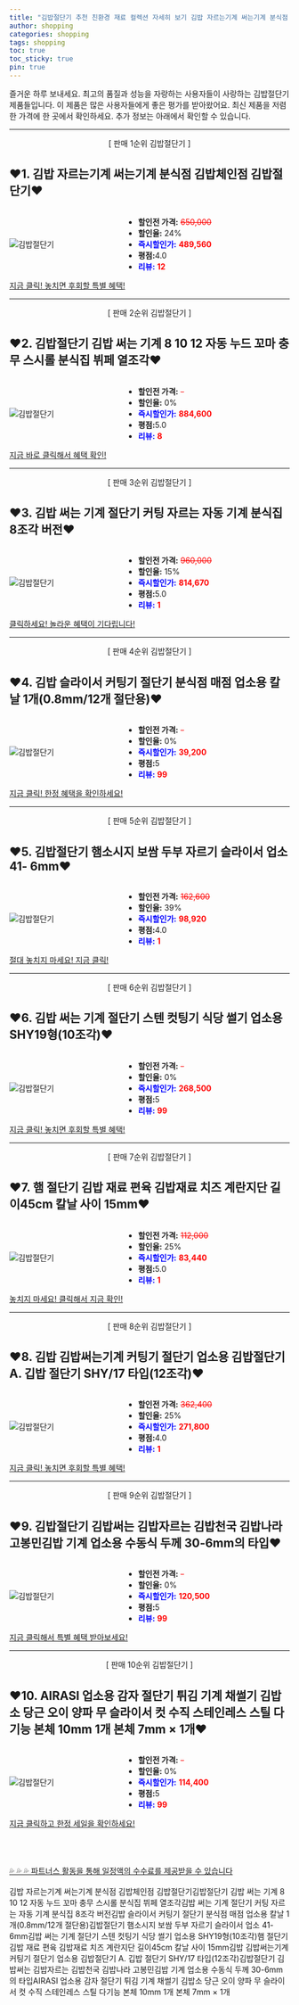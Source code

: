 ```yaml
---
title: "김밥절단기 추천 친환경 재료 컬렉션 자세히 보기 김밥 자르는기계 써는기계 분식점 김밥체인점"
author: shopping
categories: shopping
tags: shopping
toc: true
toc_sticky: true
pin: true
---
```

즐거운 하루 보내세요. 최고의 품질과 성능을 자랑하는 사용자들이 사랑하는 김밥절단기 제품들입니다. 이 제품은 많은 사용자들에게 좋은 평가를 받아왔어요. 최신 제품을 저렴한 가격에 한 곳에서 확인하세요. 추가 정보는 아래에서 확인할 수 있습니다.

---
<p class="toplist" style="margin: 0 auto; display: block; width: fit-content;">[ 판매 1순위 김밥절단기 ]</p>

<h2><strong>❤️1. 김밥 자르는기계 써는기계 분식점 김밥체인점 김밥절단기❤️</strong></h2>

<div style="display: flex; align-items: center;">
    <div style="flex: 0.4;">
        <img src="https://thumbnail6.coupangcdn.com/thumbnails/remote/230x230ex/image/vendor_inventory/5436/9a48b262c30a4881d8ecb1c2f8af7197221340a4ea9d4fe041c60848148c.jpg" alt="김밥절단기" style="max-width: 100%;">
    </div>
    <div style="flex: 0.6; margin-left: 10px;">
        <ul>
            <li><strong>할인전 가격:</strong> <del style="color: red;">650,000</del></li>
            <li><strong>할인율:</strong> 24%</li>
            <li><span style='color:blue'><strong>즉시할인가:</strong></span> <span style='color:red'><strong>489,560</strong></span></li>
            <li><strong>평점:</strong>4.0</li>
            <li><span style='color:blue'><strong>리뷰:</strong></span> <span style='color:red'><strong>12</strong></span></li>
        </ul>
    </div>
</div>
<div class="center">
    <a href="https://William4Davisa.github.io?lptag=AF9450613&subid=githubio&pageKey=1159842486&traceid=V0-153&itemId=2136383731&vendorItemId=89094740039" class="myButton">
        지금 클릭! 놓치면 후회할 특별 혜택!
    </a>
</div>


---
<p class="toplist" style="margin: 0 auto; display: block; width: fit-content;">[ 판매 2순위 김밥절단기 ]</p>

<h2><strong>❤️2. 김밥절단기 김밥 써는 기계 8 10 12 자동 누드 꼬마 충무 스시롤 분식집 뷔페 열조각❤️</strong></h2>

<div style="display: flex; align-items: center;">
    <div style="flex: 0.4;">
        <img src="https://thumbnail9.coupangcdn.com/thumbnails/remote/230x230ex/image/vendor_inventory/8680/48d9305121edfebc10d08732c7d712dffd15c9860e4ac7dc6a1b4d9acf4e.png" alt="김밥절단기" style="max-width: 100%;">
    </div>
    <div style="flex: 0.6; margin-left: 10px;">
        <ul>
            <li><strong>할인전 가격:</strong> <del style="color: red;">-</del></li>
            <li><strong>할인율:</strong> 0%</li>
            <li><span style='color:blue'><strong>즉시할인가:</strong></span> <span style='color:red'><strong>884,600</strong></span></li>
            <li><strong>평점:</strong>5.0</li>
            <li><span style='color:blue'><strong>리뷰:</strong></span> <span style='color:red'><strong>8</strong></span></li>
        </ul>
    </div>
</div>
<div class="center">
    <a href="https://William4Davisa.github.io?lptag=AF9450613&subid=githubio&pageKey=7814094918&traceid=V0-153&itemId=21204473356&vendorItemId=90443136834" class="myButton">
        지금 바로 클릭해서 혜택 확인!
    </a>
</div>


---
<p class="toplist" style="margin: 0 auto; display: block; width: fit-content;">[ 판매 3순위 김밥절단기 ]</p>

<h2><strong>❤️3. 김밥 써는 기계 절단기 커팅 자르는 자동 기계 분식집 8조각 버전❤️</strong></h2>

<div style="display: flex; align-items: center;">
    <div style="flex: 0.4;">
        <img src="https://thumbnail6.coupangcdn.com/thumbnails/remote/230x230ex/image/vendor_inventory/d85b/7253d5556e3cc03429f9f480f3e77790d748301b5a5a21001f869051915c.jpg" alt="김밥절단기" style="max-width: 100%;">
    </div>
    <div style="flex: 0.6; margin-left: 10px;">
        <ul>
            <li><strong>할인전 가격:</strong> <del style="color: red;">960,000</del></li>
            <li><strong>할인율:</strong> 15%</li>
            <li><span style='color:blue'><strong>즉시할인가:</strong></span> <span style='color:red'><strong>814,670</strong></span></li>
            <li><strong>평점:</strong>5.0</li>
            <li><span style='color:blue'><strong>리뷰:</strong></span> <span style='color:red'><strong>1</strong></span></li>
        </ul>
    </div>
</div>
<div class="center">
    <a href="https://William4Davisa.github.io?lptag=AF9450613&subid=githubio&pageKey=6488000808&traceid=V0-153&itemId=14230137959&vendorItemId=88128768277" class="myButton">
        클릭하세요! 놀라운 혜택이 기다립니다!
    </a>
</div>


---
<p class="toplist" style="margin: 0 auto; display: block; width: fit-content;">[ 판매 4순위 김밥절단기 ]</p>

<h2><strong>❤️4. 김밥 슬라이서 커팅기 절단기 분식점 매점 업소용 칼날 1개(0.8mm/12개 절단용)❤️</strong></h2>

<div style="display: flex; align-items: center;">
    <div style="flex: 0.4;">
        <img src="https://thumbnail7.coupangcdn.com/thumbnails/remote/230x230ex/image/vendor_inventory/04bd/60b55d7a242148eeeb64939b943c5549890b76c09b344c07c7d04e39d784.jpg" alt="김밥절단기" style="max-width: 100%;">
    </div>
    <div style="flex: 0.6; margin-left: 10px;">
        <ul>
            <li><strong>할인전 가격:</strong> <del style="color: red;">-</del></li>
            <li><strong>할인율:</strong> 0%</li>
            <li><span style='color:blue'><strong>즉시할인가:</strong></span> <span style='color:red'><strong>39,200</strong></span></li>
            <li><strong>평점:</strong>5</li>
            <li><span style='color:blue'><strong>리뷰:</strong></span> <span style='color:red'><strong>99</strong></span></li>
        </ul>
    </div>
</div>
<div class="center">
    <a href="https://William4Davisa.github.io?lptag=AF9450613&subid=githubio&pageKey=7622317610&traceid=V0-153&itemId=20211695251&vendorItemId=89794354828" class="myButton">
        지금 클릭! 한정 혜택을 확인하세요!
    </a>
</div>


---
<p class="toplist" style="margin: 0 auto; display: block; width: fit-content;">[ 판매 5순위 김밥절단기 ]</p>

<h2><strong>❤️5. 김밥절단기 햄소시지 보쌈 두부 자르기 슬라이서 업소 41- 6mm❤️</strong></h2>

<div style="display: flex; align-items: center;">
    <div style="flex: 0.4;">
        <img src="https://thumbnail7.coupangcdn.com/thumbnails/remote/230x230ex/image/vendor_inventory/152d/0a9c18858f515d97a73380bc049e8a57ac6f61f084d1dcaabc82528f45d9.png" alt="김밥절단기" style="max-width: 100%;">
    </div>
    <div style="flex: 0.6; margin-left: 10px;">
        <ul>
            <li><strong>할인전 가격:</strong> <del style="color: red;">162,600</del></li>
            <li><strong>할인율:</strong> 39%</li>
            <li><span style='color:blue'><strong>즉시할인가:</strong></span> <span style='color:red'><strong>98,920</strong></span></li>
            <li><strong>평점:</strong>4.0</li>
            <li><span style='color:blue'><strong>리뷰:</strong></span> <span style='color:red'><strong>1</strong></span></li>
        </ul>
    </div>
</div>
<div class="center">
    <a href="https://William4Davisa.github.io?lptag=AF9450613&subid=githubio&pageKey=6952471153&traceid=V0-153&itemId=16896913479&vendorItemId=86088974224" class="myButton">
        절대 놓치지 마세요! 지금 클릭!
    </a>
</div>


---
<p class="toplist" style="margin: 0 auto; display: block; width: fit-content;">[ 판매 6순위 김밥절단기 ]</p>

<h2><strong>❤️6. 김밥 써는 기계 절단기 스텐 컷팅기 식당 썰기 업소용 SHY19형(10조각)❤️</strong></h2>

<div style="display: flex; align-items: center;">
    <div style="flex: 0.4;">
        <img src="https://thumbnail9.coupangcdn.com/thumbnails/remote/230x230ex/image/vendor_inventory/f19b/67625d735bdf74f86795c26876a3da2b1f7c07228a367c6fbe59c890abd5.jpg" alt="김밥절단기" style="max-width: 100%;">
    </div>
    <div style="flex: 0.6; margin-left: 10px;">
        <ul>
            <li><strong>할인전 가격:</strong> <del style="color: red;">-</del></li>
            <li><strong>할인율:</strong> 0%</li>
            <li><span style='color:blue'><strong>즉시할인가:</strong></span> <span style='color:red'><strong>268,500</strong></span></li>
            <li><strong>평점:</strong>5</li>
            <li><span style='color:blue'><strong>리뷰:</strong></span> <span style='color:red'><strong>99</strong></span></li>
        </ul>
    </div>
</div>
<div class="center">
    <a href="https://William4Davisa.github.io?lptag=AF9450613&subid=githubio&pageKey=7420673664&traceid=V0-153&itemId=19248639548&vendorItemId=86462934180" class="myButton">
        지금 클릭! 놓치면 후회할 특별 혜택!
    </a>
</div>


---
<p class="toplist" style="margin: 0 auto; display: block; width: fit-content;">[ 판매 7순위 김밥절단기 ]</p>

<h2><strong>❤️7. 햄 절단기 김밥 재료 편육 김밥재료 치즈 계란지단 길이45cm 칼날 사이 15mm❤️</strong></h2>

<div style="display: flex; align-items: center;">
    <div style="flex: 0.4;">
        <img src="https://thumbnail6.coupangcdn.com/thumbnails/remote/230x230ex/image/vendor_inventory/f85f/7d7469818f2256e1af886ae1974aefb4c7b598d11cabdac6be6906568605.png" alt="김밥절단기" style="max-width: 100%;">
    </div>
    <div style="flex: 0.6; margin-left: 10px;">
        <ul>
            <li><strong>할인전 가격:</strong> <del style="color: red;">112,000</del></li>
            <li><strong>할인율:</strong> 25%</li>
            <li><span style='color:blue'><strong>즉시할인가:</strong></span> <span style='color:red'><strong>83,440</strong></span></li>
            <li><strong>평점:</strong>5.0</li>
            <li><span style='color:blue'><strong>리뷰:</strong></span> <span style='color:red'><strong>1</strong></span></li>
        </ul>
    </div>
</div>
<div class="center">
    <a href="https://William4Davisa.github.io?lptag=AF9450613&subid=githubio&pageKey=7047480713&traceid=V0-153&itemId=17443973737&vendorItemId=88215562620" class="myButton">
        놓치지 마세요! 클릭해서 지금 확인!
    </a>
</div>


---
<p class="toplist" style="margin: 0 auto; display: block; width: fit-content;">[ 판매 8순위 김밥절단기 ]</p>

<h2><strong>❤️8. 김밥 김밥써는기계 커팅기 절단기 업소용 김밥절단기 A. 깁밥 절단기 SHY/17 타입(12조각)❤️</strong></h2>

<div style="display: flex; align-items: center;">
    <div style="flex: 0.4;">
        <img src="https://thumbnail8.coupangcdn.com/thumbnails/remote/230x230ex/image/vendor_inventory/442a/7450c6fd0f45f3f0ceac8e3b73ea03d755fd4e0590fca9639a1387f3ae73.jpg" alt="김밥절단기" style="max-width: 100%;">
    </div>
    <div style="flex: 0.6; margin-left: 10px;">
        <ul>
            <li><strong>할인전 가격:</strong> <del style="color: red;">362,400</del></li>
            <li><strong>할인율:</strong> 25%</li>
            <li><span style='color:blue'><strong>즉시할인가:</strong></span> <span style='color:red'><strong>271,800</strong></span></li>
            <li><strong>평점:</strong>4.0</li>
            <li><span style='color:blue'><strong>리뷰:</strong></span> <span style='color:red'><strong>1</strong></span></li>
        </ul>
    </div>
</div>
<div class="center">
    <a href="https://William4Davisa.github.io?lptag=AF9450613&subid=githubio&pageKey=8027812676&traceid=V0-153&itemId=22438951754&vendorItemId=89483482421" class="myButton">
        지금 클릭! 놓치면 후회할 특별 혜택!
    </a>
</div>


---
<p class="toplist" style="margin: 0 auto; display: block; width: fit-content;">[ 판매 9순위 김밥절단기 ]</p>

<h2><strong>❤️9. 김밥절단기 김밥써는 김밥자르는 김밥천국 김밥나라 고봉민김밥 기계 업소용 수동식 두께 30-6mm의 타입❤️</strong></h2>

<div style="display: flex; align-items: center;">
    <div style="flex: 0.4;">
        <img src="https://thumbnail9.coupangcdn.com/thumbnails/remote/230x230ex/image/vendor_inventory/bb26/969cb9a11da29a1a6f874d508cd43ccaa94d7f06126d4ed4a5b608cccd17.jpg" alt="김밥절단기" style="max-width: 100%;">
    </div>
    <div style="flex: 0.6; margin-left: 10px;">
        <ul>
            <li><strong>할인전 가격:</strong> <del style="color: red;">-</del></li>
            <li><strong>할인율:</strong> 0%</li>
            <li><span style='color:blue'><strong>즉시할인가:</strong></span> <span style='color:red'><strong>120,500</strong></span></li>
            <li><strong>평점:</strong>5</li>
            <li><span style='color:blue'><strong>리뷰:</strong></span> <span style='color:red'><strong>99</strong></span></li>
        </ul>
    </div>
</div>
<div class="center">
    <a href="https://William4Davisa.github.io?lptag=AF9450613&subid=githubio&pageKey=7421925193&traceid=V0-153&itemId=19255015034&vendorItemId=86914747554" class="myButton">
        지금 클릭해서 특별 혜택 받아보세요!
    </a>
</div>


---
<p class="toplist" style="margin: 0 auto; display: block; width: fit-content;">[ 판매 10순위 김밥절단기 ]</p>

<h2><strong>❤️10. AIRASI 업소용 감자 절단기 튀김 기계 채썰기 김밥소 당근 오이 양파 무 슬라이서 컷 수직 스테인레스 스틸 다기능 본체 10mm 1개 본체 7mm × 1개❤️</strong></h2>

<div style="display: flex; align-items: center;">
    <div style="flex: 0.4;">
        <img src="https://thumbnail10.coupangcdn.com/thumbnails/remote/230x230ex/image/vendor_inventory/e4e5/47637f6915325347de905395bc8912679a4e0b6913fb733bea56d1cd7295.jpg" alt="김밥절단기" style="max-width: 100%;">
    </div>
    <div style="flex: 0.6; margin-left: 10px;">
        <ul>
            <li><strong>할인전 가격:</strong> <del style="color: red;">-</del></li>
            <li><strong>할인율:</strong> 0%</li>
            <li><span style='color:blue'><strong>즉시할인가:</strong></span> <span style='color:red'><strong>114,400</strong></span></li>
            <li><strong>평점:</strong>5</li>
            <li><span style='color:blue'><strong>리뷰:</strong></span> <span style='color:red'><strong>99</strong></span></li>
        </ul>
    </div>
</div>
<div class="center">
    <a href="https://William4Davisa.github.io?lptag=AF9450613&subid=githubio&pageKey=8104073390&traceid=V0-153&itemId=22932946310&vendorItemId=89967304012" class="myButton">
        지금 클릭하고 한정 세일을 확인하세요!
    </a>
</div>

<br><br><br>[💦 💦 💦 파트너스 활동을 통해 일정액의 수수료를 제공받을 수 있습니다](https://link.coupang.com/a/bcpT2c)<br><br>김밥 자르는기계 써는기계 분식점 김밥체인점 김밥절단기김밥절단기 김밥 써는 기계 8 10 12 자동 누드 꼬마 충무 스시롤 분식집 뷔페 열조각김밥 써는 기계 절단기 커팅 자르는 자동 기계 분식집 8조각 버전김밥 슬라이서 커팅기 절단기 분식점 매점 업소용 칼날 1개(0.8mm/12개 절단용)김밥절단기 햄소시지 보쌈 두부 자르기 슬라이서 업소 41- 6mm김밥 써는 기계 절단기 스텐 컷팅기 식당 썰기 업소용 SHY19형(10조각)햄 절단기 김밥 재료 편육 김밥재료 치즈 계란지단 길이45cm 칼날 사이 15mm김밥 김밥써는기계 커팅기 절단기 업소용 김밥절단기 A. 깁밥 절단기 SHY/17 타입(12조각)김밥절단기 김밥써는 김밥자르는 김밥천국 김밥나라 고봉민김밥 기계 업소용 수동식 두께 30-6mm의 타입AIRASI 업소용 감자 절단기 튀김 기계 채썰기 김밥소 당근 오이 양파 무 슬라이서 컷 수직 스테인레스 스틸 다기능 본체 10mm 1개 본체 7mm × 1개
